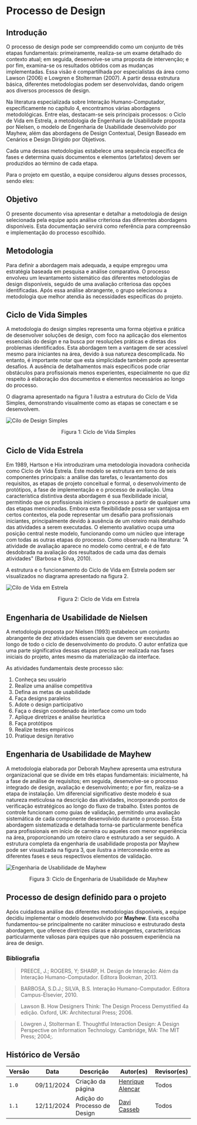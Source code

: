 # Processo de Design

## Introdução
O processo de design pode ser compreendido como um conjunto de três etapas fundamentais: primeiramente, realiza-se um exame detalhado do contexto atual; em seguida, desenvolve-se uma proposta de intervenção; e por fim, examina-se os resultados obtidos com as mudanças implementadas. Essa visão é compartilhada por especialistas da área como Lawson (2006) e Lowgren e Stolterman (2007). A partir dessa estrutura básica, diferentes metodologias podem ser desenvolvidas, dando origem aos diversos processos de design.

Na literatura especializada sobre Interação Humano-Computador, especificamente no capítulo 4, encontramos várias abordagens metodológicas. Entre elas, destacam-se seis principais processos: o Ciclo de Vida em Estrela, a metodologia de Engenharia de Usabilidade proposta por Nielsen, o modelo de Engenharia de Usabilidade desenvolvido por Mayhew, além das abordagens de Design Contextual, Design Baseado em Cenários e Design Dirigido por Objetivos.

Cada uma dessas metodologias estabelece uma sequência específica de fases e determina quais documentos e elementos (artefatos) devem ser produzidos ao término de cada etapa.

Para o projeto em questão, a equipe considerou alguns desses processos, sendo eles:

## Objetivo
O presente documento visa apresentar e detalhar a metodologia de design selecionada pela equipe após análise criteriosa das diferentes abordagens disponíveis. Esta documentação servirá como referência para compreensão e implementação do processo escolhido.

## Metodologia
Para definir a abordagem mais adequada, a equipe empregou uma estratégia baseada em pesquisa e análise comparativa. O processo envolveu um levantamento sistemático das diferentes metodologias de design disponíveis, seguido de uma avaliação criteriosa das opções identificadas. Após essa análise abrangente, o grupo selecionou a metodologia que melhor atendia às necessidades específicas do projeto.

## Ciclo de Vida Simples

A metodologia do design simples representa uma forma objetiva e prática de desenvolver soluções de design, com foco na aplicação dos elementos essenciais do design e na busca por resoluções práticas e diretas dos problemas identificados. Esta abordagem tem a vantagem de ser acessível mesmo para iniciantes na área, devido à sua natureza descomplicada.
No entanto, é importante notar que esta simplicidade também pode apresentar desafios. A ausência de detalhamentos mais específicos pode criar obstáculos para profissionais menos experientes, especialmente no que diz respeito à elaboração dos documentos e elementos necessários ao longo do processo.

O diagrama apresentado na figura 1 ilustra a estrutura do Ciclo de Vida Simples, demonstrando visualmente como as etapas se conectam e se desenvolvem.

![Cilo de Design Simples](../assets/ferramentas/ciclo-de-vida-simples.png)
<div align="center">
<p> Figura 1: Ciclo de Vida Simples </p> 
</div>


## Ciclo de Vida Estrela

Em 1989, Hartson e Hix introduziram uma metodologia inovadora conhecida como Ciclo de Vida Estrela. Este modelo se estrutura em torno de seis componentes principais: a análise das tarefas, o levantamento dos requisitos, as etapas de projeto conceitual e formal, o desenvolvimento de protótipos, a fase de implementação e o processo de avaliação.
Uma característica distintiva desta abordagem é sua flexibilidade inicial, permitindo que os profissionais iniciem o processo a partir de qualquer uma das etapas mencionadas. Embora esta flexibilidade possa ser vantajosa em certos contextos, ela pode representar um desafio para profissionais iniciantes, principalmente devido à ausência de um roteiro mais detalhado das atividades a serem executadas.
O elemento avaliativo ocupa uma posição central neste modelo, funcionando como um núcleo que interage com todas as outras etapas do processo. Como observado na literatura: "A atividade de avaliação aparece no modelo como central, e é de fato desdobrada na avaliação dos resultados de cada uma das demais atividades" (Barbosa e Silva, 2010).

A estrutura e o funcionamento do Ciclo de Vida em Estrela podem ser visualizados no diagrama apresentado na figura 2.

![Cilo de Vida em Estrela](../assets/ferramentas/ciclo-de-vida-estrela.png)
<div align="center">
<p> Figura 2: Ciclo de Vida em Estrela</p> 
</div>

## Engenharia de Usabilidade de Nielsen

A metodologia proposta por Nielsen (1993) estabelece um conjunto abrangente de dez atividades essenciais que devem ser executadas ao longo de todo o ciclo de desenvolvimento do produto. O autor enfatiza que uma parte significativa dessas etapas precisa ser realizada nas fases iniciais do projeto, antes mesmo da materialização da interface.

As atividades fundamentais deste processo são:
1. Conheça seu usuário
2. Realize uma análise competitiva
3. Defina as metas de usabilidade
4. Faça designs paralelos
5. Adote o design participativo
6. Faça o design coordenado da interface como um todo
7. Aplique diretrizes e análise heurística
8. Faça protótipos
9. Realize testes empíricos
10. Pratique design iterativo

## Engenharia de Usabilidade de Mayhew

A metodologia elaborada por Deborah Mayhew apresenta uma estrutura organizacional que se divide em três etapas fundamentais: inicialmente, há a fase de análise de requisitos; em seguida, desenvolve-se o processo integrado de design, avaliação e desenvolvimento; e por fim, realiza-se a etapa de instalação.
Um diferencial significativo deste modelo é sua natureza meticulosa na descrição das atividades, incorporando pontos de verificação estratégicos ao longo do fluxo de trabalho. Estes pontos de controle funcionam como guias de validação, permitindo uma avaliação sistemática de cada componente desenvolvido durante o processo.
Esta abordagem sistematizada e detalhada torna-se particularmente benéfica para profissionais em início de carreira ou aqueles com menor experiência na área, proporcionando um roteiro claro e estruturado a ser seguido.
A estrutura completa da engenharia de usabilidade proposta por Mayhew pode ser visualizada na figura 3, que ilustra a interconexão entre as diferentes fases e seus respectivos elementos de validação.

![Engenharia de Usabilidade de Mayhew](../assets/ferramentas/engenharia-de-usabilidade-mayhew.png)
<div align="center">
<p> Figura 3: Ciclo de Engenharia de Usabilidade de Mayhew</p> 
</div>

## Processo de design definido para o projeto

Após cuidadosa análise das diferentes metodologias disponíveis, a equipe decidiu implementar o modelo desenvolvido por **Mayhew**. Esta escolha fundamentou-se principalmente no caráter minucioso e estruturado desta abordagem, que oferece diretrizes claras e abrangentes, características particularmente valiosas para equipes que não possuem experiência na área de design.

### Bibliografia
> PREECE, J.; ROGERS, Y; SHARP, H. Design de Interação: Além da Interação Humano-Computador. Editora Bookman, 2013.

> BARBOSA, S.D.J.; SILVA, B.S. Interação Humano-Computador. Editora Campus-Elsevier, 2010.

> Lawson B. How Designers Think: The Design Process Demystified 4a edição. Oxford, UK: Architectural Press; 2006.

> Löwgren J, Stolterman E. Thoughtful Interaction Design: A Design Perspective on Information Technology. Cambridge, MA: The MIT Press; 2004;.


## Histórico de Versão

| Versão | Data       | Descrição                                | Autor(es)                                                                                       | Revisor(es)                                                                                                                                    |
| ------ | ---------- | ---------------------------------------- | ----------------------------------------------------------------------------------------------- | ---------------------------------------------------------------------------------------------------------------------------------------------- |
| `1.0`  | 09/11/2024 | Criação da página                     | [Henrique Alencar](https://github.com/henryqma) | Todos |
| `1.1`  | 12/11/2024 | Adição do Processo de Design                     | [Davi Casseb](https://github.com/dcasseb) | Todos |
